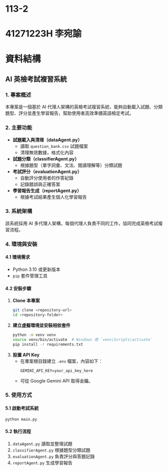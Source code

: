 # 113-2
# 41271223H 李宛諭
# 資料結構

## AI 英檢考試複習系統

### 1. 專案概述
本專案是一個基於 AI 代理人架構的英檢考試複習系統，能夠自動載入試題、分類題型、評分並產生學習報告，幫助使用者高效準備英語檢定考試。

### 2. 主要功能
- **試題載入與清理（dataAgent.py）**
  - 讀取 `question_bank.csv` 試題檔案
  - 清理無效數據，格式化內容
- **試題分類（classifierAgent.py）**
  - 根據題型（單字詞彙、文法、閱讀理解等）分類試題
- **考試評分（evaluationAgent.py）**
  - 自動評分使用者的作答紀錄
  - 記錄錯誤與正確答案
- **學習報告生成（reportAgent.py）**
  - 根據考試結果產生個人化學習報告
  
### 3. 系統架構
該系統採用 AI 多代理人架構，每個代理人負責不同的工作，協同完成英檢考試複習流程。

### 4. 環境與安裝
#### 4.1 環境需求
- Python 3.10 或更新版本
- `pip` 套件管理工具

#### 4.2 安裝步驟
1. **Clone 本專案**
   ```bash
   git clone <repository-url>
   cd <repository-folder>
   ```
2. **建立虛擬環境並安裝相依套件**
   ```bash
   python -m venv venv
   source venv/bin/activate  # Windows 用 `venv\Scripts\activate`
   pip install -r requirements.txt
   ```
3. **設置 API Key**
   - 在專案根目錄建立 `.env` 檔案，內容如下：
     ```plaintext
     GEMINI_API_KEY=your_api_key_here
     ```
   - 可從 Google Gemini API 取得金鑰。

### 5. 使用方式
#### 5.1 啟動考試系統
```bash
python main.py
```

#### 5.2 執行流程
1. `dataAgent.py` 讀取並整理試題
2. `classifierAgent.py` 根據題型分類試題
3. `evaluationAgent.py` 負責評分與答題記錄
4. `reportAgent.py` 生成學習報告


